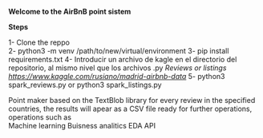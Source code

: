 **Welcome to the AirBnB point sistem**

**Steps**
  
  1- Clone the reppo   
    2- python3 -m venv /path/to/new/virtual/environment
    3- pip install requirements.txt
    4- Introducir un archivo de kagle en el directorio del repositorio, al mismo nivel que los archivos .py *Reviews or listings* *https://www.kaggle.com/rusiano/madrid-airbnb-data*
    5- python3 spark_reviews.py or python3 spark_listings.py

Point maker based on the TextBlob library for every review in the specified countries, the results will apear as a CSV file ready for further operations, operations such as   
      Machine learning
      Buisness analitics
      EDA
      API